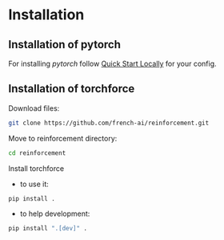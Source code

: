 Installation
============

## Installation of pytorch

For installing *pytorch* follow [Quick Start Locally](https://pytorch.org/) for your config.

## Installation of torchforce
Download files:

```bash
git clone https://github.com/french-ai/reinforcement.git
```

Move to reinforcement directory:

```bash
cd reinforcement
```
Install torchforce

- to use it:

```bash
pip install .
```

- to help development:

```bash
pip install ".[dev]" .
```